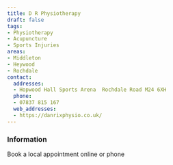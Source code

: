 ```yaml
---
title: D R Physiotherapy
draft: false
tags:
- Physiotherapy
- Acupuncture
- Sports Injuries
areas:
- Middleton
- Heywood
- Rochdale
contact:
  addresses:
  - Hopwood Hall Sports Arena  Rochdale Road M24 6XH
  phone:
  - 07837 815 167
  web_addresses:
  - https://danrixphysio.co.uk/
---
```


### Information
Book a local appointment online or phone 

